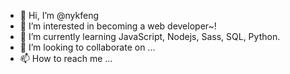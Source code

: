 - 👋 Hi, I’m @nykfeng
- 👀 I’m interested in becoming a web developer~!
- 🌱 I’m currently learning JavaScript, Nodejs, Sass, SQL, Python.
- 💞️ I’m looking to collaborate on ...
- 📫 How to reach me ...

<!---
nykfeng/nykfeng is a ✨ special ✨ repository because its `README.md` (this file) appears on your GitHub profile.
You can click the Preview link to take a look at your changes.
--->
